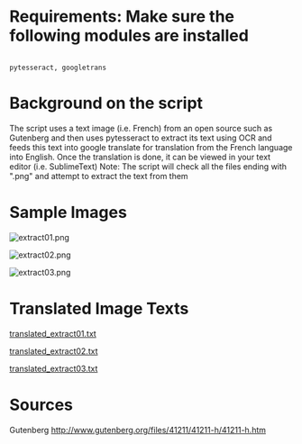 # Requirements: Make sure the following modules are installed
<code>
pytesseract, googletrans
</code>

# Background on the script
The script uses a text image (i.e. French) from an open source such as Gutenberg and then uses pytesseract to extract its text using OCR and feeds this text into google translate for translation from the French language into English.
Once the translation is done, it can be viewed in your text editor (i.e. SublimeText)
Note: The script will check all the files ending with ".png" and attempt to extract the text from them


# Sample Images
![extract01.png](https://github.com/skociu/OCR-image-translation/blob/master/extract01.png)

![extract02.png](https://github.com/skociu/OCR-image-translation/blob/master/extract02.png)

![extract03.png](https://github.com/skociu/OCR-image-translation/blob/master/extract03.png)

# Translated Image Texts
[translated_extract01.txt](https://github.com/skociu/OCR-image-translation/blob/master/translated_extract01.txt)

[translated_extract02.txt](https://github.com/skociu/OCR-image-translation/blob/master/translated_extract02.txt)

[translated_extract03.txt](https://github.com/skociu/OCR-image-translation/blob/master/translated_extract03.txt)
# Sources
Gutenberg http://www.gutenberg.org/files/41211/41211-h/41211-h.htm
